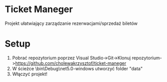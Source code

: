 # Ticket Maneger
Projekt ułatwiający zarządzanie rezerwacjami/sprzedaż biletów

# Setup
1. Pobrać repozytorium poprzez Visual Studio->Git->Klonuj repozytorium->https://github.com/cholewakrzysztof/ticket-maneger
2. W ścieżce \bin\Debug\net5.0-windows utworzyć folder "data"
3. Włączyć projekt!
